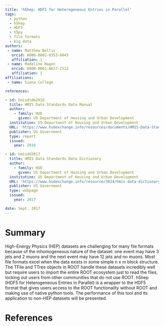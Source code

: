 ```yaml
---
title: 'h5hep: HDF5 for Heterogeneous Entries in Parallel'
tags:
  - python
  - h5hep
  - HDF5
  - h5py
  - file formats
  - big data
authors:
 - name: Matthew Bellis
   orcid: 0000-0002-6353-6043
   affiliation: 1
 - name: Madeline Hagen
   orcid: 0000-0001-6637-2112
   affiliation: 1
affiliations:
 - name: Siena College 

references:

- id: hmisdsdm2016
  title: HMIS Data Standards Data Manual
  author:
    - family: HUD
      given: US Department of Housing and Urban Development
  institution: US Department of Housing and Urban Development
  URL: 'https://www.hudexchange.info/resources/documents/HMIS-Data-Standards-Manual.pdf'
  publisher: US Government
  type: report
  issued:
    year: 2016

- id: hmisdd2017
  title: HMIS Data Standards Data Dictionary
  author:
    - family: HUD
      given: US Department of Housing and Urban Development
  institution: US Department of Housing and Urban Development
  URL: 'https://www.hudexchange.info/resource/3824/hmis-data-dictionary/'
  publisher: US Government
  type: webpage
  issued:
    year: 2017

date: Sept. 2017
---
```



# Summary

High-Energy Physics (HEP) datasets are
challenging for many file formats because of the inhomogeneous nature
of the dataset: one event may have 3 jets and 2 muons and the next
event may have 12 jets and no muons. Most file formats excel when the
data exists in some simple n x m block structure. The TFile and TTree
objects in ROOT handle these datasets incredibly well but require users
to import the entire ROOT ecosystem just to read the files, locking out
users from other communities that do not use ROOT. h5hep (HDF5
for Heterogeneous Entries in Parallel) is a wrapper to the HDF5 format
that gives users access to the ROOT functionality without ROOT and
making use of native python tools. The performance of this tool and its
application to non-HEP datasets will be presented.

# References

